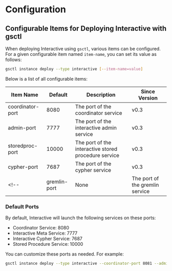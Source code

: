# Configuration
## Configurable Items for Deploying Interactive with gsctl

When deploying Interactive using `gsctl`, various items can be configured. For a given configurable item named `item-name`, you can set its value as follows:

```bash
gsctl instance deploy --type interactive [--item-name=value]
```

Below is a list of all configurable items:

| Item Name         | Default | Description               | Since Version |
|-------------------|---------|---------------------------|---------------|
| coordinator-port  | 8080    | The port of the coordinator service  | v0.3          |
| admin-port       | 7777    | The port of the interactive admin service       | v0.3          |
| storedproc-port   | 10000    | The port of the interactive stored procedure service      | v0.3          |
| cypher-port       | 7687    | The port of the cypher service       | v0.3          |
<!-- | gremlin-port       | None    | The port of the gremlin service       | v0.3          | -->


<!-- *Note: The default value for `gremlin-port` is `None`, meaning the Gremlin service will not be initiated by default. -->

### Default Ports

By default, Interactive will launch the following services on these ports:

- Coordinator Service: 8080
- Interactive Meta Service: 7777
- Interactive Cypher Service: 7687
- Stored Procedure Service: 10000

You can customize these ports as needed. For example:

```bash
gsctl instance deploy --type interactive --coordinator-port 8081 --admin-port 7778 --cypher-port 7688 --storedproc-port 10001
```

<!-- ### Enabling Gremlin Service

The Gremlin service is disabled by default. To enable it, add the `--gremlin-port` option:

```bash
gsctl instance deploy --type interactive --coordinator-port 8081 --admin-port 7778 --cypher-port 7688 --storedproc-port 10001 --gremlin-port 8183
``` -->


<!-- Those content are commented but not deleted, since we will support those configurations later.
> TODO: Currently `gsctl` doesn't support the following command!

Starting your GraphScope Interactive service can be straightforward, as demonstrated in our [getting_started](./getting_started.md) guide. By default, executing the command:

```bash
gsctl use GRAPH <name>
```

will initialize the service with its default settings. However, GraphScope is designed to be flexible and adaptable to your specific needs. This means you can tailor the service's behavior using custom configurations.

## Customizing Your Service Configuration
To customize the service's settings, you can provide a YAML configuration file. This file allows you to specify various parameters, from directory paths to log levels, ensuring the service aligns with your requirements. To use a custom configuration, simply pass the YAML file to the command as follows:

```bash
gsctl use GRAPH <name> -c ./engine_config.yaml
```

Note: Please be aware that you're not required to configure every option. Simply adjust the settings that are relevant to your needs. Any options left unconfigured will automatically adopt their default values, as detailed in the sections that follow.


If you already have an Interactive service running and wish to apply a new set of configurations, a simple restart with the custom configuration is required. This ensures that the service updates its settings and operates according to your newly specified preferences.

To restart the service with your custom configuration, use the following command:
```bash
gsctl service restart -c ./conf/engine_config.yaml
```
Remember, any changes made in the configuration file will only take effect after the service has been restarted with the updated file.



## Sample Configuration
Here's a glimpse of what a typical YAML configuration file might look like:

```yaml
log_level: INFO # default INFO
compute_engine:
  thread_num_per_worker: 1  # the number of shared workers, default 1
compiler:
  planner:
  is_on: true
  opt: RBO
  rules:
    - FilterMatchRule
    - FilterIntoJoinRule
    - NotExistToAntiJoinRule
  query_timeout: 20000  # query timeout in milliseconds, default 20000
  endpoint:
    default_listen_address: localhost
    bolt_connector: # cypher query endpoint 
      disabled: false # disable cypher endpoint or not.
      port: 7687
    gremlin_connector: # gremlin query endpoint 
      disabled: false # disable gremlin endpoint or not.
      port: 8182
http_service:
  default_listen_address: localhost
  admin_port: 7777
  query_port: 10000
```


## Available Configurations
For configurations associated with the root directory, we do not accept relative paths to ensure consistency.

### Service configurations

In this following table, we use the `.` notation to represent the hierarchy within the `YAML` structure.


| PropertyName       | Default   | Meaning |  Since Version |
| --------           | --------  | -------- |-----------  |
| log_level     |  INFO   | The level of database log, INFO/DEBUG/ERROR | 0.0.1 |
|default_graph  | modern | The name of default graph on which to start the graph service. | 0.0.1 |
| compute_engine.thread_num_per_worker | 1 | The number of threads will be used to process the queries. Increase the number can benefit the query throughput | 0.0.1 |
| compiler.planner.is_on | true | Determines if query optimization is enabled for compiling Cypher queries  | 0.0.1 |
| compiler.planner.opt | RBO | Specifies the optimizer to be used for query optimization. Currently, only the Rule-Based Optimizer (RBO) is supported | 0.0.1 |
| compiler.planner.rules.FilterMatchRule | N/A | An optimization rule that pushes filter (`Where`) conditions into the `Match` clause | 0.0.1 |
| compiler.planner.rules.FilterIntoJoinRule | N/A | A native Calcite optimization rule that pushes filter conditions to the Join participants before performing the join | 0.0.1 |
| compiler.planner.rules.NotMatchToAntiJoinRule | N/A | An optimization rule that transforms a "not exist" pattern into an anti-join operation  | 0.0.1 |
| compiler.endpoint.default_listen_address | localhost | The address for compiler endpoint to bind | 0.0.3 |
| compiler.endpoint.bolt_connector.disabled | false | Whether to disable the cypher endpoint| 0.0.3 |
| compiler.endpoint.bolt_connector.port | 7687 | The port for compiler's cypher endpoint.| 0.0.3 |
| compiler.endpoint.gremlin_connector.disabled | true | Whether to disable the gremlin endpoint| 0.0.3 |
| compiler.endpoint.gremlin_connector.port | 8182 | The port for compiler's cypher endpoint.| 0.0.3 |
| http_service.default_listen_address | localhost | The address for http service to bind | 0.0.2 |
| http_service.admin_port | 7777 | The port for admin service to listen on | 0.0.2 |
| http_service.query_port | 10000 | The port for query service to listen on, for stored procedure queries, user can directory submit queries to query_port without compiler involved | 0.0.2 | -->


